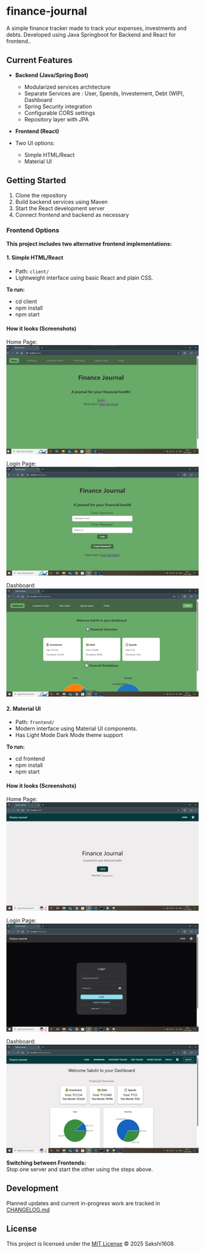 # finance-journal
A simple finance tracker made to track your expenses, investments and debts. Developed using Java Springboot for Backend and React for frontend..


## Current Features

- **Backend (Java/Spring Boot)**
  - Modularized services architecture
  - Separate Services are : User, Spends, Investement, Debt (WIP), Dashboard
  - Spring Security integration
  - Configurable CORS settings
  - Repository layer with JPA

- **Frontend (React)**
- Two UI options:
  - Simple HTML/React
  - Material UI


## Getting Started

1. Clone the repository
2. Build backend services using Maven
3. Start the React development server
4. Connect frontend and backend as necessary

### Frontend Options
 

**This project includes two alternative frontend implementations:**

#### 1. Simple HTML/React

- Path: `client/`
- Lightweight interface using basic React and plain CSS.

**To run:**
- cd client
- npm install
- npm start

#### How it looks (Screenshots)

Home Page:
![Home Page](./images/Home.png)

Login Page:
![Login Page](./images/login.png)

Dashboard:
![Dashboard](./images/Dashboard.png)


#### 2. Material UI

- Path: `frontend/`
- Modern interface using Material UI components.
- Has Light Mode Dark Mode theme support

**To run:**
- cd frontend
- npm install
- npm start


#### How it looks (Screenshots)

Home Page:
![Updated Home Page](./images/Material-HomeLight.png)

Login Page:
![Updated Login Page](./images/Material-LoginDark.png)

Dashboard:
![Updated Dashboard Page](./images/Material-Dashboard.png)


**Switching between Frontends:**  
Stop one server and start the other using the steps above.


## Development

Planned updates and current in-progress work are tracked in [CHANGELOG.md](./CHANGELOG.md)


## License

This project is licensed under the [MIT License](./LICENSE) © 2025 Sakshi1608.


